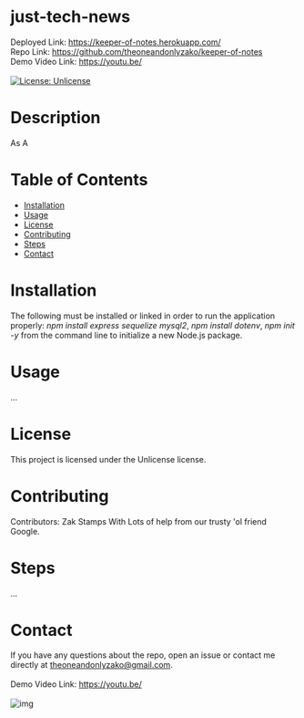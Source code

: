 # just-tech-news
  Deployed Link: https://keeper-of-notes.herokuapp.com/
  <br/>
  Repo Link: https://github.com/theoneandonlyzako/keeper-of-notes
  <br/>
  Demo Video Link: https://youtu.be/
  <br/><br/>
  [![License: Unlicense](https://img.shields.io/badge/license-Unlicense-blue.svg)](http://unlicense.org/)

  # Description
  As A 
  
  # Table of Contents 
  * [Installation](#installation)
  * [Usage](#usage)
  * [License](#license)
  * [Contributing](#contributing)
  * [Steps](#steps)
  * [Contact](#contact)
  
  # Installation
  The following must be installed or linked in order to run the application properly: <em>npm install express sequelize mysql2</em>, <em>npm install dotenv</em>, <em>npm init -y</em> from the command line to initialize a new Node.js package.
  
  # Usage
  ​... 
 
  # License
  This project is licensed under the Unlicense license.
  
  # Contributing
  ​Contributors: Zak Stamps With Lots of help from our trusty 'ol friend Google.
  
  # Steps
  ...
  
  # Contact
  If you have any questions about the repo, open an issue or contact me directly at theoneandonlyzako@gmail.com.
    <br/><br/>
  Demo Video Link: https://youtu.be/
  <br/></br>
  ![img](./site.gif)
